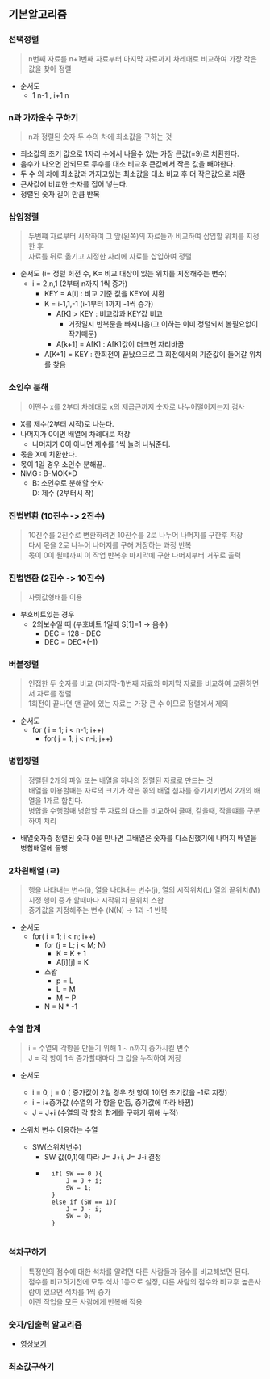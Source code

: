 ## 기본알고리즘

### 선택정렬
> n번째 자료를 n+1번째 자료부터 마지막 자료까지 차레대로 비교하여 가장 작은 값을 찾아 정렬
- 순서도
    - 1 n-1 , i+1 n
### n과 가까운수 구하기
> n과 정렬된 숫자 두 수의 차에 최소값을 구하는 것
- 최소값의 초기 값으로 1자리 수에서 나올수 있는 가장 큰값(=9)로 치환한다.
- 음수가 나오면 안되므로 두수를 대소 비교후 큰값에서 작은 값을 빼야한다.
- 두 수 의 차에 최소값과 가지고있는 최소값을 대소 비교 후 더 작은값으로 치환
- 근사값에 비교한 숫자를 집어 넣는다.
- 정렬된 숫자 길이 만큼 반복 

### 삽입정렬
> 두번쨰 자료부터 시작하여 그 앞(왼쪽)의 자료들과 비교하여 삽입할 위치를 지정한 후 <br>자료를 뒤로 옮기고 지정한 자리에 자료를 삽입하여 정렬
- 순서도 (i= 정렬 회전 수, K= 비교 대상이 있는 위치를 지정해주는 변수)
    - i = 2,n,1 (2부터 n까지 1씩 증가)
        - KEY = A[i] : 비교 기준 값을 KEY에 치환
        - K = i-1,1,-1 (i-1부터 1까지 -1씩 증가)
            - A[K] > KEY : 비교값과 KEY값 비교
                - 거짓일시 반복문을 빠져나옴(그 이하는 이미 정렬되서 볼필요없이 작기때문)
            - A[k+1] = A[K] : A[K]값이 더크면 자리바꿈
        - A[K+1] = KEY : 한회전이 끝났으므로 그 회전에서의 기준값이 들어갈 위치를 찾음

### 소인수 분해
> 어떤수 x를 2부터 차례대로 x의 제곱근까지 숫자로 나누어떨어지는지 검사
- X를 제수(2부터 시작)로 나눈다. 
- 나머지가 0이면 배열에 차례대로 저장 
    - 나머지가 0이 아니면 제수를 1씩 늘려 나눠준다.
- 몫을 X에 치환한다.
- 몫이 1일 경우 소인수 분해끝..
- NMG : B-MOK*D
    - B: 소인수로 분해할 숫자<Br>D: 제수 (2부터시 작)

### 진법변환 (10진수 -> 2진수)
>10진수를 2진수로 변환하려면 10진수를 2로 나누어 나머지를 구한후 저장 <br>다시 몫을 2로 나누어 나머지를 구해 저장하는 과정 반복<br> 몫이 0이 될떄까찌 이 작업 반복후 마지막에 구한 나머지부터 거꾸로 출력

### 진법변환 (2진수 -> 10진수)
>자릿값형태를 이용 
- 부호비트있는 경우
    - 2의보수일 때 (부호비트 1일때 S[1]=1 -> 음수)
        - DEC = 128 - DEC
        - DEC = DEC*(-1)

### 버블정렬
>인접한 두 숫자를 비교 (마지막-1)번째 자료와 마지막 자료를 비교하여 교환하면서 자료를 정렬<br> 1회전이 끝나면 맨 끝에 있는 자료는 가장 큰 수 이므로 정렬에서 제외
- 순서도
    - for ( i = 1; i < n-1; i++)
        - for( j = 1; j < n-i; j++)

### 병합정렬
> 정렬된 2개의 파일 또는 배열을 하나의 정렬된 자료로 만드는 것<br> 배열을 이용할때는 자료의 크기가 작은 쪾의 배열 첨자를 증가시키면서 2개의 배열을 1개로 합친다.<br>병합을 수행할때 병합할 두 자료의 대소를 비교하여 클때, 같을때, 작을떄를 구분하여 처리
- 배열숫자중 정렬된 숫자 0을 만나면 그배열은 숫자를 다소진했기에 나머지 배열을 병합배열에 몰빵 

### 2차원배열 (ㄹ)
>행을 나타내는 변수(i), 열을 나타내는 변수(j), 열의 시작위치(L) 열의 끝위치(M) 지정 행이 증가 할때마다 시작위치 끝위치 스왑<br> 증가값을 지정해주는 변수 (N(N) -> 1과 -1 반복

- 순서도
    - for( i = 1; i < n; i++)
        - for (j = L; j < M; N)
            - K = K + 1
            - A[i][j] = K
        - 스왑 
            - p = L
            - L = M
            - M = P
        - N = N * -1

### 수열 합계
> i = 수열의 각항을 만들기 위해 1 ~ n까지 증가시킬 변수 <br> J = 각 항이 1씩 증가할때마다 그 값을 누적하여 저장
- 순서도
    - i = 0, j = 0 ( 증가값이 2일 경우 첫 항이 1이면 초기값을 -1로 지정)
    - i = i+증가값 (수열의 각 항을 만듬, 증가값에 따라 바뀜)
    - J = J+i (수열의 각 항의 합계를 구하기 위해 누적)

- 스위치 변수 이용하는 수열
    - SW(스위치변수) 
        - SW 값(0,1)에 따라 J= J+i, J= J-i 결정
        - ```
            if( SW == 0 ){
                J = J + i;
                SW = 1;
            }
            else if (SW == 1){
                J = J - i;
                SW = 0;
            }
        ```

### 석차구하기
> 특정인의 점수에 대한 석차를 알려면 다른 사람들과 점수를 비교해보면 된다.<br> 점수를 비교하기전에 모두 석차 1등으로 설정, 다른 사람의 점수와 비교후 높은사람이 있으면 석차를 1씩 증가 <br> 이런 작업을 모든 사람에게 반복해 적용

### 숫자/입출력 알고리즘

- [영상보기](https://www.youtube.com/watch?v=oBorUeBIlm0)

### 최소값구하기
